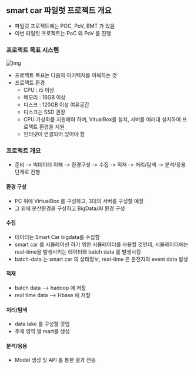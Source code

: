 ## smart car 파일럿 프로젝트 개요
- 파일럿 프로젝트에는 POC, PoV, BMT 가 있음
- 이번 파일럿 프로젝트는 PoC 와 PoV 를 진행

### 프로젝트 목표 시스템
![img](https://github.com/koni114/TIL/blob/master/smart-car/img/smart_car_1.png)

- 프로젝트 목표는 다음의 아키텍처를 이해하는 것
- 프로젝트 환경
  - CPU : i5 이상
  - 메모리 : 16GB 이상
  - 디스크 : 120GB 이상 여유공간
  - 디스크는 SSD 권장
  - CPU 가상화를 지원해야 하며, VitualBox를 설치, 서버를 여러대 설치하여 프로젝트 환경을 지원
  - 인터넷이 연결되어 있어야 함

### 프로젝트 개요
- 준비 -> 빅데이터 이해 -> 환경구성 -> 수집 -> 적재 ->  처리/탐색 -> 분석/응용 단계로 진행

#### 환경 구성
- PC 위에 VirtualBox 를 구성하고, 3대의 서버를 구성할 예정
- 그 위에 분산환경을 구성하고 BigData/AI 환경 구성

#### 수집
- 데이터는 Smart Car bigdata를 수집함
- smart car 를 시뮬레이션 하기 위한 시뮬레이터를 사용할 것인데, 시뮬레이터에는 real-time을 발생시키는 데이터와 batch data 를 발생시킴
- batch-data 는 smart car 의 상태정보, real-time 은 운전자의 event data 발생

#### 적재
- batch data --> hadoop 에 저장
- real time data --> Hbase 에 저장

#### 처리/탐색
- data lake 를 구성할 것임
- 주제 영역 별 mart를 생성

#### 분석/응용
- Model 생성 및 API 를 통한 결과 전송